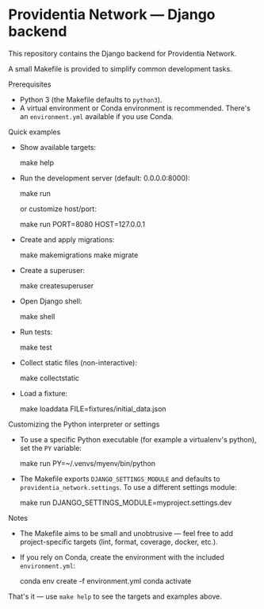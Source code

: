 # Providentia Network — Django backend

This repository contains the Django backend for Providentia Network.

A small Makefile is provided to simplify common development tasks.

Prerequisites
- Python 3 (the Makefile defaults to `python3`).
- A virtual environment or Conda environment is recommended. There's an `environment.yml` available if you use Conda.

Quick examples

- Show available targets:

  make help

- Run the development server (default: 0.0.0.0:8000):

  make run

  or customize host/port:

  make run PORT=8080 HOST=127.0.0.1

- Create and apply migrations:

  make makemigrations
  make migrate

- Create a superuser:

  make createsuperuser

- Open Django shell:

  make shell

- Run tests:

  make test

- Collect static files (non-interactive):

  make collectstatic

- Load a fixture:

  make loaddata FILE=fixtures/initial_data.json

Customizing the Python interpreter or settings
- To use a specific Python executable (for example a virtualenv's python), set the `PY` variable:

  make run PY=~/.venvs/myenv/bin/python

- The Makefile exports `DJANGO_SETTINGS_MODULE` and defaults to `providentia_network.settings`. To use a different settings module:

  make run DJANGO_SETTINGS_MODULE=myproject.settings.dev

Notes
- The Makefile aims to be small and unobtrusive — feel free to add project-specific targets (lint, format, coverage, docker, etc.).
- If you rely on Conda, create the environment with the included `environment.yml`:

  conda env create -f environment.yml
  conda activate <env-name>

That's it — use `make help` to see the targets and examples above.
